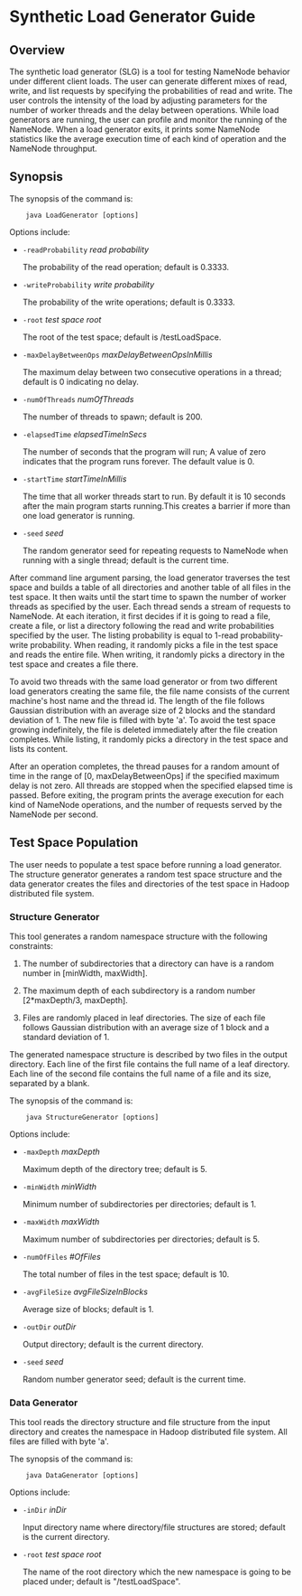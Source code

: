 <!---
  Licensed under the Apache License, Version 2.0 (the "License");
  you may not use this file except in compliance with the License.
  You may obtain a copy of the License at

   http://www.apache.org/licenses/LICENSE-2.0

  Unless required by applicable law or agreed to in writing, software
  distributed under the License is distributed on an "AS IS" BASIS,
  WITHOUT WARRANTIES OR CONDITIONS OF ANY KIND, either express or implied.
  See the License for the specific language governing permissions and
  limitations under the License. See accompanying LICENSE file.
-->

Synthetic Load Generator Guide
==============================

<!-- MACRO{toc|fromDepth=0|toDepth=3} -->

Overview
--------

The synthetic load generator (SLG) is a tool for testing NameNode behavior under different client loads. The user can generate different mixes of read, write, and list requests by specifying the probabilities of read and write. The user controls the intensity of the load by adjusting parameters for the number of worker threads and the delay between operations. While load generators are running, the user can profile and monitor the running of the NameNode. When a load generator exits, it prints some NameNode statistics like the average execution time of each kind of operation and the NameNode throughput.

Synopsis
--------

The synopsis of the command is:

        java LoadGenerator [options]

Options include:

*   `-readProbability` *read probability*

    The probability of the read operation; default is 0.3333.

*   `-writeProbability` *write probability*

    The probability of the write operations; default is 0.3333.

*   `-root` *test space root*

    The root of the test space; default is /testLoadSpace.

*   `-maxDelayBetweenOps` *maxDelayBetweenOpsInMillis*

    The maximum delay between two consecutive operations in a thread;
    default is 0 indicating no delay.

*   `-numOfThreads` *numOfThreads*

    The number of threads to spawn; default is 200.

*   `-elapsedTime` *elapsedTimeInSecs*

    The number of seconds that the program will run; A value of zero
    indicates that the program runs forever. The default value is 0.

*   `-startTime` *startTimeInMillis*

    The time that all worker threads start to run. By default it is 10
    seconds after the main program starts running.This creates a
    barrier if more than one load generator is running.

*   `-seed` *seed*

    The random generator seed for repeating requests to NameNode when
    running with a single thread; default is the current time.

After command line argument parsing, the load generator traverses the test space and builds a table of all directories and another table of all files in the test space. It then waits until the start time to spawn the number of worker threads as specified by the user. Each thread sends a stream of requests to NameNode. At each iteration, it first decides if it is going to read a file, create a file, or list a directory following the read and write probabilities specified by the user. The listing probability is equal to 1-read probability-write probability. When reading, it randomly picks a file in the test space and reads the entire file. When writing, it randomly picks a directory in the test space and creates a file there.

To avoid two threads with the same load generator or from two different load generators creating the same file, the file name consists of the current machine's host name and the thread id. The length of the file follows Gaussian distribution with an average size of 2 blocks and the standard deviation of 1. The new file is filled with byte 'a'. To avoid the test space growing indefinitely, the file is deleted immediately after the file creation completes. While listing, it randomly picks a directory in the test space and lists its content.

After an operation completes, the thread pauses for a random amount of time in the range of [0, maxDelayBetweenOps] if the specified maximum delay is not zero. All threads are stopped when the specified elapsed time is passed. Before exiting, the program prints the average execution for each kind of NameNode operations, and the number of requests served by the NameNode per second.

Test Space Population
---------------------

The user needs to populate a test space before running a load generator. The structure generator generates a random test space structure and the data generator creates the files and directories of the test space in Hadoop distributed file system.

### Structure Generator

This tool generates a random namespace structure with the following constraints:

1.  The number of subdirectories that a directory can have is a random
    number in [minWidth, maxWidth].

2.  The maximum depth of each subdirectory is a random number
    [2\*maxDepth/3, maxDepth].

3.  Files are randomly placed in leaf directories. The size of each
    file follows Gaussian distribution with an average size of 1 block
    and a standard deviation of 1.

The generated namespace structure is described by two files in the output directory. Each line of the first file contains the full name of a leaf directory. Each line of the second file contains the full name of a file and its size, separated by a blank.

The synopsis of the command is:

        java StructureGenerator [options]

Options include:

*   `-maxDepth` *maxDepth*

    Maximum depth of the directory tree; default is 5.

*   `-minWidth` *minWidth*

    Minimum number of subdirectories per directories; default is 1.

*   `-maxWidth` *maxWidth*

    Maximum number of subdirectories per directories; default is 5.

*   `-numOfFiles` *\#OfFiles*

    The total number of files in the test space; default is 10.

*   `-avgFileSize` *avgFileSizeInBlocks*

    Average size of blocks; default is 1.

*   `-outDir` *outDir*

    Output directory; default is the current directory.

*   `-seed` *seed*

    Random number generator seed; default is the current time.

### Data Generator

This tool reads the directory structure and file structure from the input directory and creates the namespace in Hadoop distributed file system. All files are filled with byte 'a'.

The synopsis of the command is:

        java DataGenerator [options]

Options include:

*   `-inDir` *inDir*

    Input directory name where directory/file structures are stored;
    default is the current directory.

*   `-root` *test space root*

    The name of the root directory which the new namespace is going to
    be placed under; default is "/testLoadSpace".


